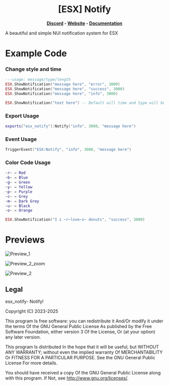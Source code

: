 <h1 align='center'>[ESX] Notify</a></h1><p align='center'><b><a href='https://discord.esx-framework.org/'>Discord</a> - <a href='https://esx-framework.org/'>Website</a> - <a href='https://documentation.esx-framework.org/legacy/installation'>Documentation</a></b></h5>

A beautiful and simple NUI notification system for ESX

# Example Code

<h3>Change style and time</h3>

```lua
---usage: message/type/length
ESX.ShowNotification("message here", "error", 3000)
ESX.ShowNotification("message here", "success", 3000)
ESX.ShowNotification("message here", "info", 3000)

ESX.ShowNotification("text here") -- Default will time and type will be info/3000
```

<h3>Export Usage</h3>

```lua
exports["esx_notify"]:Notify("info", 3000, "message here")
```

<h3>Event Usage</h3>

```lua
TriggerEvent("ESX:Notify", "info", 3000, "message here")
```

<h3>Color Code Usage</h3>

```lua
~r~ = Red
~b~ = Blue
~g~ = Green
~y~ = Yellow
~p~ = Purple
~c~ = Grey
~m~ = Dark Grey
~u~ = Black
~o~ = Orange

ESX.ShowNotification("I i ~r~love~s~ donuts", "success", 3000)
```

# Previews

![Preview_1](https://cdn.discordapp.com/attachments/944789399852417096/997890963445927977/unknown.png)

![Preview_2_zoom](https://cdn.discordapp.com/attachments/944789399852417096/997892214053163148/unknown.png)

![Preview_2](https://cdn.discordapp.com/attachments/944789399852417096/997891726326898909/unknown.png)

## Legal

esx_notify- Notify!

Copyright (C) 2023-2025

This program Is free software: you can redistribute it And/Or modify it under the terms Of the GNU General Public License As published by the Free Software Foundation, either version 3 Of the License, Or (at your option) any later version.

This program Is distributed In the hope that it will be useful, but WITHOUT ANY WARRANTY; without even the implied warranty Of MERCHANTABILITY Or FITNESS FOR A PARTICULAR PURPOSE. See the GNU General Public License For more details.

You should have received a copy Of the GNU General Public License along with this program. If Not, see <http://www.gnu.org/licenses/>.
